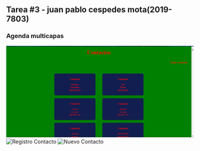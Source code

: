 ## Tarea #3 - juan pablo cespedes mota(2019-7803)

### Agenda multicapas 



![Contactos](Capture.PNG)
![Registro Contacto](./img/registrarContacto.png)
![Nuevo Contacto](./img/nuevoContacto.png)